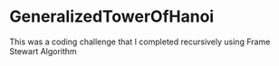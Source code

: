 # GeneralizedTowerOfHanoi
This was a coding challenge that I completed recursively using Frame Stewart Algorithm
